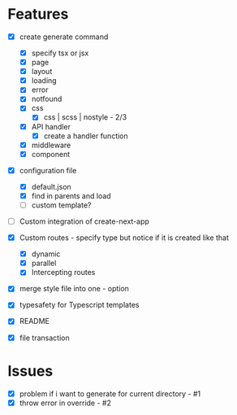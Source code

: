 # Features

- [x] create generate command

  - [x] specify tsx or jsx
  - [x] page
  - [x] layout
  - [x] loading
  - [x] error
  - [x] notfound
  - [x] css
    - [x] css | scss | nostyle - 2/3
  - [x] API handler
    - [x] create a handler function
  - [x] middleware
  - [x] component

- [x] configuration file
  - [x] default.json
  - [x] find in parents and load
  - [ ] custom template?
- [ ] Custom integration of create-next-app
- [x] Custom routes - specify type but notice if it is created like that
  - [x] dynamic
  - [x] parallel
  - [x] Intercepting routes
- [x] merge style file into one - option
- [x] typesafety for Typescript templates
- [x] README
- [x] file transaction

# Issues

- [x] problem if i want to generate for current directory - #1
- [x] throw error in override - #2
